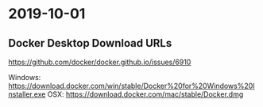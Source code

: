# 2019-10-01

## Docker Desktop Download URLs

https://github.com/docker/docker.github.io/issues/6910

Windows: https://download.docker.com/win/stable/Docker%20for%20Windows%20Installer.exe
OSX: https://download.docker.com/mac/stable/Docker.dmg


